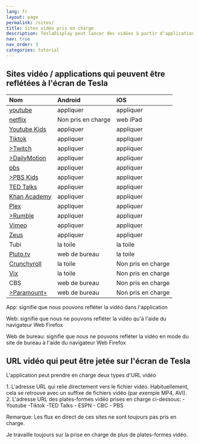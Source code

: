 ```yaml
---
lang: fr
layout: page
permalink: /sites/
title: Sites vidéo pris en charge
description: TeslaDisplay peut lancer des vidéos à partir d'applications / sites pris en charge (YouTube,Tiktok) à Tesla.
nav: true
nav_order: 3
categories: tutorial
---
```

<!-- _pages/sites.md -->
## Sites vidéo / applications qui peuvent être reflétées à l'écran de Tesla

| Nom| Android| iOS           |
| :-----------| :------------| :------------|
| <a href='/youtube'> youtube </a>| appliquer| appliquer|
| <a href='/netflix'> netflix </a>| Non pris en charge| web iPad|
| <a href='/demo-youtube-kids'>Youtube Kids</a>| appliquer| appliquer|
| <a href='/tiktok'>Tiktok</a>| appliquer| appliquer|
| <a href='/demo-Twitch'>>Twitch</a>| appliquer| appliquer|
| <a href='/demo-dailymotion'>>DailyMotion</a>| appliquer| appliquer|
| <a href='/demo-pbs'> pbs </a>| appliquer| appliquer|
| <a href='/demo-pbskids'>>PBS Kids</a>| appliquer| appliquer|
| <a href='/demo-te'>TED Talks</a>| appliquer| appliquer|
| <a href='/demo-khan'> Khan Academy </a>| appliquer| appliquer|
| <a href='/demo-plex'>Plex</a>| appliquer| appliquer|
| <a href='/demo-rame'>>Rumble</a>| appliquer| appliquer|
| <a href='/demo-vimeo'>Vimeo</a>| appliquer| appliquer|
| <a href='/demo-zeus'>Zeus</a>| appliquer| appliquer|
| Tubi         | la toile| la toile|
| <a href='/demo-pluto'>Pluto.tv</a>| web de bureau| la toile|
| <a href='/demo-crunchyroll'>Crunchyroll</a>| la toile| Non pris en charge|
| <a href='/demo-vix'>Vix</a>| la toile| Non pris en charge|
| CBS| web de bureau| Non pris en charge|
| <a href='/demo-paramount'>>Paramount+ </a>| web de bureau| Non pris en charge|

<p> App: signifie que nous pouvons refléter la vidéo dans l'application </p>
<p> Web: signifie que nous ne pouvons refléter la vidéo qu'à l'aide du navigateur Web Firefox </p>
<p> Web de bureau: signifie que nous ne pouvons refléter la vidéo en mode du site de bureau à l'aide du navigateur Web Firefox </p>


## URL vidéo qui peut être jetée sur l'écran de Tesla
<p name= "video_url"  id= "video_url" >
L'application peut prendre en charge deux types d'URL vidéo
</p>
1. L'adresse URL qui relie directement vers le fichier vidéo. Habituellement, cela se retrouve avec un suffixe de fichiers vidéo (par exemple MP4, AVI).
2. L'adresse URL des plates-formes vidéo prises en charge ci-dessous:
  - Youtube
  -Tiktok
  -TED Talks
  - ESPN
  - CBC
  - PBS

<p> Remarque: Les flux en direct de ces sites ne sont toujours pas pris en charge. </p>
<p> Je travaille toujours sur la prise en charge de plus de plates-formes vidéo. </p>


